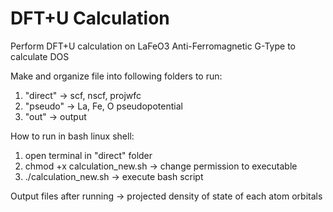 # DFT+U Calculation
Perform DFT+U calculation on LaFeO3 Anti-Ferromagnetic G-Type to calculate DOS

Make and organize file into following folders to run:
1. "direct" -> scf, nscf, projwfc
2. "pseudo" -> La, Fe, O pseudopotential
3. "out" -> output

How to run in bash linux shell:
1. open terminal in "direct" folder
2. chmod +x calculation_new.sh -> change permission to executable
3. ./calculation_new.sh -> execute bash script

Output files after running -> projected density of state of each atom orbitals
